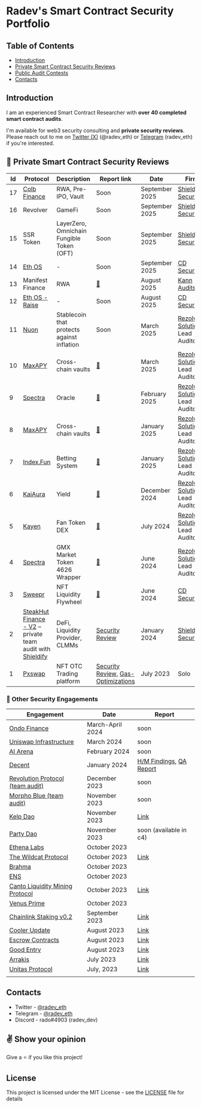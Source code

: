 # Radev's Smart Contract Security Portfolio

## Table of Contents
 - [Introduction](#introduction)
 - [Private Smart Contract Security Reviews](#hammer-private-smart-contract-security-reviews)
 - [Public Audit Contests](#hammer-other-security-engagements)
 - [Contacts](#contacts)

## Introduction
I am an experienced Smart Contract Researcher with **over 40 completed smart contract audits**.

I'm available for web3 security consulting and **private security reviews**. Please reach out to me on [Twitter (X)](https://twitter.com/radev_eth) (@radev_eth) or [Telegram](https://t.me/radev_eth) (radev_eth) if you're interested.

## :hammer: Private Smart Contract Security Reviews

| **Id** | **Protocol**                                                                                                             | **Description**                            | **Report link**                                                                                                                                                                                                                                                             | **Date**       | **Firm**                                                           |
| ------ | ------------------------------------------------------------------------------------------------------------------------ | ------------------------------------------ | --------------------------------------------------------------------------------------------------------------------------------------------------------------------------------------------------------------------------------------------------------------------------- | -------------- | ------------------------------------------------------------------ |
| 17     | [Colb Finance](https://www.colb.finance/)                                                                                | RWA, Pre-IPO, Vault                        | Soon                                                                                                                                                                                                                                                                        | September 2025 | [Shieldify Security](https://www.shieldify.org/)                   |
| 16     | Revolver                                                                                                                 | GameFi                                     | Soon                                                                                                                                                                                                                                                                        | September 2025 | [Shieldify Security](https://www.shieldify.org/)                   |
| 15     | SSR Token                                                                                                                | LayerZero, Omnichain Fungible Token (OFT)  | Soon                                                                                                                                                                                                                                                                        | September 2025 | [Shieldify Security](https://www.shieldify.org/)                   |
| 14     | [Eth OS](https://ethos.vision/)                                                                                          | -                                          | Soon                                                                                                                                                                                                                                                                        | September 2025 | [CD Security](https://cdsecurity.site/)                            |
| 13     | Manifest Finance                                                                                                         | RWA                                        | [📄](https://github.com/Kann-Audits/Kann-Audits/blob/main/reports/pdf-format/ManifestFinance-security-review_2025-08-26.pdf)                                                                                                                                                | August 2025    | [Kann Audits](https://kannaudits.com/)                             |
| 12     | [Eth OS - Raise](https://ethos.vision/)                                                                                  | -                                          | Soon                                                                                                                                                                                                                                                                        | August 2025    | [CD Security](https://cdsecurity.site/)                            |
| 11     | [Nuon](https://nuon.fi/)                                                                                                 | Stablecoin that protects against inflation | Soon                                                                                                                                                                                                                                                                        | March 2025     | [Rezolv Solutions](https://www.rezolvsolutions.com/), Lead Auditor |
| 10     | [MaxAPY](https://app.maxapy.io/)                                                                                         | Cross-chain vaults                         | [📄](https://github.com/RezolvSolutions/Audits/blob/main/reports/pdf-format/MaxAPY-second-security-review.pdf)                                                                                                                                                              | March 2025     | [Rezolv Solutions](https://www.rezolvsolutions.com/), Lead Auditor |
| 9      | [Spectra](https://www.spectra.finance/)                                                                                  | Oracle                                     | [📄](https://github.com/RezolvSolutions/Audits/blob/main/reports/pdf-format/Spectra-second-security-review.pdf)                                                                                                                                                             | February 2025  | [Rezolv Solutions](https://www.rezolvsolutions.com/), Lead Auditor |
| 8      | [MaxAPY](https://app.maxapy.io/)                                                                                         | Cross-chain vaults                         | [📄](https://github.com/RezolvSolutions/Audits/blob/main/reports/pdf-format/MaxAPY-security-review.pdf)                                                                                                                                                                     | January 2025   | [Rezolv Solutions](https://www.rezolvsolutions.com/), Lead Auditor |
| 7      | [Index.Fun](https://index.fun/)                                                                                          | Betting System                             | [📄](https://github.com/RezolvSolutions/Audits/blob/main/reports/pdf-format/Index.fun-security-review.pdf)                                                                                                                                                                  | January 2025   | [Rezolv Solutions](https://www.rezolvsolutions.com/), Lead Auditor |
| 6      | [KaiAura](https://kaiaura.finance/)                                                                                      | Yield                                      | [📄](https://github.com/RezolvSolutions/Audits/blob/main/reports/pdf-format/KaiAura-Security-Review.pdf)                                                                                                                                                                    | December 2024  | [Rezolv Solutions](https://www.rezolvsolutions.com/), Lead Auditor |
| 5      | [Kayen](https://www.kayen.org/)                                                                                          | Fan Token DEX                              | [📄](https://github.com/RezolvSolutions/Audits/blob/main/reports/pdf-format/Kayen-Security-Review.pdf)                                                                                                                                                                      | July 2024      | [Rezolv Solutions](https://www.rezolvsolutions.com/), Lead Auditor |
| 4      | [Spectra](https://www.spectra.finance/)                                                                                  | GMX Market Token 4626 Wrapper              | [📄](https://github.com/RezolvSolutions/Audits/blob/main/reports/pdf-format/Spectra-Security-Review.pdf)                                                                                                                                                                    | June 2024      | [Rezolv Solutions](https://www.rezolvsolutions.com/), Lead Auditor |
| 3      | [Sweepr](https://www.sweepr.finance/)                                                                                    | NFT Liquidity Flywheel                     | [📄](https://github.com/CDSecurity/audits/blob/main/audit%20reports/Sweepr-report.pdf)                                                                                                                                                                                      | June 2024      | [CD Security](https://cdsecurity.site/)                            |
| 2      | [SteakHut Finance - V2](https://www.steakhut.finance/) – private team audit with [Shieldify](https://www.shieldify.org/) | DeFi, Liquidity Provider, CLMMs            | [Security Review](https://github.com/shieldify-security/audits-portfolio/blob/main/reports/SteakHut-Security-Review.pdf)                                                                                                                                                    | January 2024   | [Shieldify Security](https://www.shieldify.org/)                   |
| 1      | [Pxswap](https://www.pxswap.xyz/)                                                                                        | NFT OTC Trading platform                   | [Security Review](https://github.com/radeveth/web3-security-portfolio/blob/main/private-audits/pxwap/pxswap-security-review.md), [Gas-Optimizations](https://github.com/radeveth/web3-security-portfolio/blob/main/private-audits/pxwap/pxswap-gas-optimizations-report.md) | July 2023      | Solo                                                               |

### :hammer: Other Security Engagements
| Engagement                                                                                                       | Date             | Report                                                             |
| ------------------------------------------------------------------------------------------------------------- | ---------------- | ------------------------------------------------------------------------------------------------------------------------------ |
| [Ondo Finance](https://twitter.com/OndoFinance)                                                               | March-April 2024 | soon                                                                                                                           |
| [Uniswap Infrastructure](https://docs.unistaker.io/)                                                          | March 2024       | soon                                                                                                                           |
| [AI Arena](https://twitter.com/aiarena_)                                                                      | February 2024    | soon                                                                                                                           |
| [Decent](https://code4rena.com/audits/2024-01-decent#top)                                                     | January 2024     | [H/M Findings](https://github.com/radeveth/web3-security-portfolio/blob/main/contest-audits/decent-h-m-report.md), [QA Report](https://github.com/radeveth/web3-security-portfolio/blob/main/contest-audits/decent-qa-report.md) |
| [Revolution Protocol (team audit)](https://code4rena.com/audits/2023-12-revolution-protocol#top)              | December 2023    | soon                                                                                                                           |
| [Morpho Blue (team audit)]()                                                                                  | November 2023    | soon                                                                                                                           |
| [Kelp Dao](https://code4rena.com/audits/2023-11-kelp-dao-rseth#top)                                           | November 2023    | [Link](https://github.com/radeveth/web3-security-portfolio/blob/main/contest-audits/kelp-dao-report.md)                        |
| [Party Dao](https://code4rena.com/audits/2023-10-party-protocol#top)                                          | November 2023    | soon (available in c4)                                                                                                  |
| [Ethena Labs](https://code4rena.com/audits/2023-10-ethena-labs#top)                                           | October 2023     |                                                                                                                                |
| [The Wildcat Protocol](https://code4rena.com/audits/2023-10-the-wildcat-protocol#top)                         | October 2023     | [Link](https://github.com/radeveth/web3-security-portfolio/blob/main/contest-audits/the-wildcat-protocol-report.md)            |
| [Brahma](https://code4rena.com/audits/2023-10-brahma#top)                                                     | October 2023     |                                                                                                                                |
| [ENS](https://code4rena.com/audits/2023-10-ens#top)                                                           | October 2023     |                                                                                                                                |
| [Canto Liquidity Mining Protocol](https://code4rena.com/audits/2023-10-canto-liquidity-mining-protocol#top)   | October 2023     | [Link](https://github.com/radeveth/web3-security-portfolio/blob/main/contest-audits/canto-liquidity-mining-protocol-report.md) |
| [Venus Prime](https://code4rena.com/audits/2023-09-venus-prime#top)                                           | October 2023     |                                                                                                                                |
| [Chainlink Staking v0.2](https://code4rena.com/audits/2023-08-chainlink-staking-v02#top)                      | September 2023   | [Link](https://github.com/radeveth/web3-security-portfolio/blob/main/contest-audits/chainlink-staking-v2-report.md)            |
| [Cooler Update](https://audits.sherlock.xyz/contests/107)                                                     | August 2023      | [Link](https://github.com/radeveth/web3-security-portfolio/blob/main/contest-audits/cooler-update-report.md)                   |
| [Escrow Contracts](https://www.codehawks.com/contests/cljyfxlc40003jq082s0wemya)                              | August 2023      | [Link](https://github.com/radeveth/web3-security-portfolio/blob/main/contest-audits/escrow-contracts-report.md)                |
| [Good Entry](https://code4rena.com/audits/2023-08-good-entry#top)                                             | August 2023      | [Link](https://github.com/radeveth/web3-security-portfolio/blob/main/contest-audits/good-entry-report.md)                      |
| [Arrakis](https://audits.sherlock.xyz/contests/86)                                                            | July 2023        | [Link](https://github.com/radeveth/web3-security-portfolio)
| [Unitas Protocol](https://audits.sherlock.xyz/contests/73)                                                    | July, 2023       | [Link](https://github.com/radeveth/web3-security-portfolio/blob/main/contest-audits/unitas-protocol-report.md)                 |
|                                                                                                               |                  |           |                                                                                                                                |
## Contacts

- Twitter - [@radev_eth](https://twitter.com/radev_eth)
- Telegram - [@radev_eth](https://t.me/radev_eth)
- Discord - rado#4903 (radev_dev)


## :v: Show your opinion
Give a :star: if you like this project!


## License
This project is licensed under the MIT License - see the [LICENSE](LICENSE) file for details
